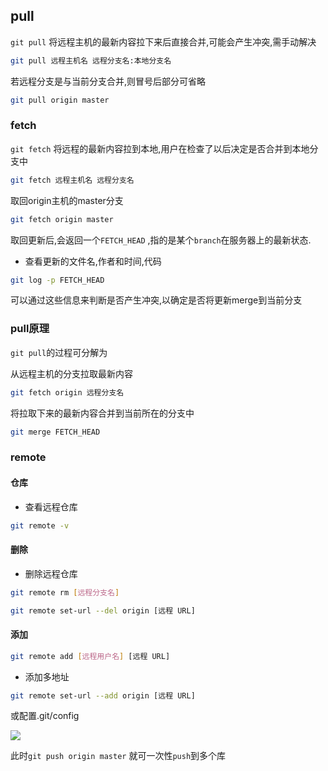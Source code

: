 <!--
 * @Description: 
 * @Version: 1.0
 * @Author: DaLao
 * @Email: dalao_li@163.com
 * @Date: 2021-12-15 21:12:13
 * @LastEditors: DaLao
 * @LastEditTime: 2022-07-03 19:49:32
-->





## pull


`git pull` 将远程主机的最新内容拉下来后直接合并,可能会产生冲突,需手动解决

```sh
git pull 远程主机名 远程分支名:本地分支名
```

若远程分支是与当前分支合并,则冒号后部分可省略

```sh
git pull origin master
```


### fetch


`git fetch` 将远程的最新内容拉到本地,用户在检查了以后决定是否合并到本地分支中

```sh
git fetch 远程主机名 远程分支名
```

取回origin主机的master分支

```sh
git fetch origin master 
```

取回更新后,会返回一个`FETCH_HEAD` ,指的是某个`branch`在服务器上的最新状态.


- 查看更新的文件名,作者和时间,代码

```sh
git log -p FETCH_HEAD
```

可以通过这些信息来判断是否产生冲突,以确定是否将更新merge到当前分支

### pull原理

`git pull`的过程可分解为

从远程主机的分支拉取最新内容
 
```sh
git fetch origin 远程分支名
```

将拉取下来的最新内容合并到当前所在的分支中

```sh
git merge FETCH_HEAD
```


### remote


#### 仓库


- 查看远程仓库

```sh
git remote -v
```


#### 删除


- 删除远程仓库

```sh
git remote rm [远程分支名]
```

```sh
git remote set-url --del origin [远程 URL]
```


#### 添加


```sh
git remote add [远程用户名] [远程 URL]
```

- 添加多地址

```sh
git remote set-url --add origin [远程 URL]
```

或配置.git/config

![](https://cdn.hurra.ltd/img/20211214220953.png)

此时`git push origin master` 就可一次性`push`到多个库